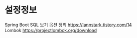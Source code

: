 # 설정정보
Spring Boot SQL 보기 옵션 정리
https://lannstark.tistory.com/14</br>
Lombok
https://projectlombok.org/download
